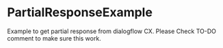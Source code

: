 # PartialResponseExample
Example to get partial response from dialogflow CX.
Please Check TO-DO comment to make sure this work.
